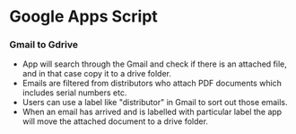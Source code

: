 # Google Apps Script

### Gmail to Gdrive
- App will search through the Gmail and check if there is an attached file, and in that case copy it to a drive folder.
- Emails are filtered from distributors who attach PDF documents which includes serial numbers etc.
- Users can use a label like "distributor" in Gmail to sort out those emails.
- When an email has arrived and is labelled with particular label the app will move the attached document to a drive folder.
